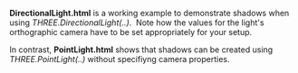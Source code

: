 __DirectionalLight.html__ is a working example to demonstrate shadows when using _THREE.DirectionalLight(..)_. &nbsp;Note how the values for the light's orthographic camera have to be set appropriately for your setup.

In contrast, __PointLight.html__ shows that shadows can be created using _THREE.PointLight(..)_ without specifiyng camera properties.
